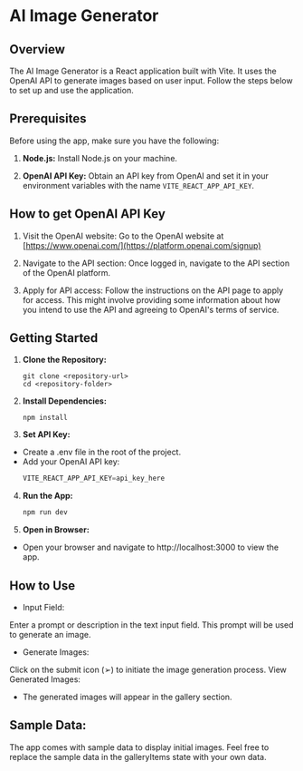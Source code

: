 # AI Image Generator

## Overview

The AI Image Generator is a React application built with Vite. It uses the OpenAI API to generate images based on user input. Follow the steps below to set up and use the application.

## Prerequisites

Before using the app, make sure you have the following:

1. **Node.js:** Install Node.js on your machine.

2. **OpenAI API Key:** Obtain an API key from OpenAI and set it in your environment variables with the name `VITE_REACT_APP_API_KEY`.

## How to get OpenAI API Key
 
1. Visit the OpenAI website: Go to the OpenAI website at [https://www.openai.com/](https://platform.openai.com/signup)

2. Navigate to the API section: Once logged in, navigate to the API section of the OpenAI platform.

3. Apply for API access: Follow the instructions on the API page to apply for access. This might involve providing some information about how you intend to use the API and agreeing to OpenAI's terms of service.

## Getting Started

1. **Clone the Repository:**
   ```
   git clone <repository-url>
   cd <repository-folder>
2. **Install Dependencies:**
   ```
   npm install
3. **Set API Key:**
- Create a .env file in the root of the project.
- Add your OpenAI API key:
   ```js
   VITE_REACT_APP_API_KEY=api_key_here
4. **Run the App:**
   ```bash
   npm run dev
5. **Open in Browser:**
- Open your browser and navigate to http://localhost:3000 to view the app.

## How to Use
- Input Field:

Enter a prompt or description in the text input field.
This prompt will be used to generate an image.
- Generate Images:

Click on the submit icon (➢) to initiate the image generation process.
View Generated Images:

- The generated images will appear in the gallery section.
## Sample Data:

The app comes with sample data to display initial images.
Feel free to replace the sample data in the galleryItems state with your own data.
